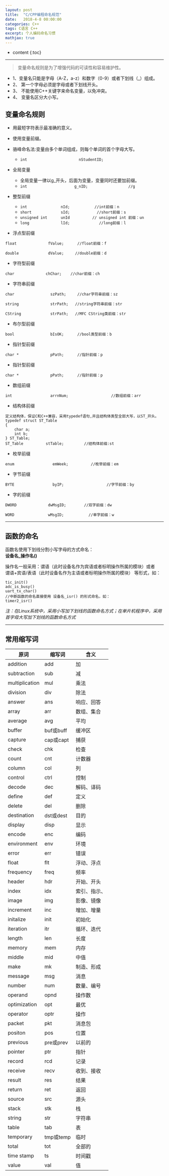 ```yaml
---
layout: post
title:  "C/CPP编程命名规范"
date:   2018-4-8 00:00:00
categories: C++
tags: C语言 C++
excerpt: 个人编码命名习惯
mathjax: true
---
```

* content
{:toc}
---

> 变量命名规则是为了增强代码的可读性和容易维护性。

- 1、变量名只能是字母（A-Z，a-z）和数字（0-9）或者下划线（_）组成。<br/>
- 2、 第一个字母必须是字母或者下划线开头。<br/>
- 3、 不能使用C++关键字来命名变量，以免冲突。<br/>
- 4、 变量名区分大小写。<br/>


## 变量命名规则

- 用最短字符表示最准确的意义。<br/>
- 使用变量前缀。<br/>

- 骆峰命名法:变量由多个单词组成，则每个单词的首个字母大写。<br/>
    - `int                       nStudentID;`

- 全局变量
    - 全局变量一律以g_开头，后面为变量，变量同时还要加前缀。
    - `int                     g_nID;                  //g`


-  整型前缀
    - `int               nId;           //int前缀：n`
    - `short             sId;            //short前缀：s`
    - `unsigned int      unId          // unsigned int 前缀：un`
    - `long              lId;             //long前缀：l`




- 浮点型前缀

```
float              fValue;      //float前缀：f

double             dValue;     //double前缀：d
```


- 字符型前缀

```
char              chChar;    //char前缀：ch
```


- 字符串前缀

```
char                szPath;     //char字符串前缀：sz

string              strPath;   //string字符串前缀：str

CString             strPath;   //MFC CString类前缀：str
```


- 布尔型前缀

```
bool                bIsOK;      //bool类型前缀：b
```


- 指针型前缀

```
char *              pPath;      //指针前缀：p
```

- 指针型前缀

```
char *              pPath;      //指针前缀：p
```

- 数组前缀

```
int                 arrnNum;                   //数组前缀：arr
```

- 结构体前缀

```
定义结构体，保证C和C++兼容，采用typedef语句,并且结构体类型全部大写，以ST_开头。
typedef struct ST_Table
{
    char a;
    int b;
} ST_Table;        
ST_Table          stTable;         //结构体前缀:st
```

- 枚举前缀

```
enum                 emWeek;          //枚举前缀：em
```

- 字节前缀

```
BYTE                 byIP;                   //字节前缀：by
```

- 字的前缀

```
DWORD              dwMsgID;        //双字前缀：dw

WORD               wMsgID;           //单字前缀：w
```


---

## 函数的命名

函数名使用下划线分割小写字母的方式命名：<br/>
**设备名_操作名()**<br/>

操作名一般采用：谓语（此时设备名作为宾语或者标明操作所属的模块）或者<br/>
谓语+宾语/表语（此时设备名作为主语或者标明操作所属的模块） 等形式，如：<br/>
```
tic_init()
adc_is_busy()
uart_tx_char()
//中断函数的命名直接使用 设备名_isr() 的形式命名，如：
timer2_isr()
```
*注：在Linux系统中，采用小写加下划线的函数命名方式；在单片机程序中，采用首字母大写加下划线的函数命名方式*


---

## 常用缩写词

|原词	         |缩写词	       |含义             |
|----------------|-----------------|-----------------|
|addition        |add              |加               |
|subtraction     |sub              |减               |
|multiplication  |mul              |乘法             |
|division        |div              |除法             |
|answer          |ans              |响应、回答       |
|array           |arr              |数组、集合       |
|average         |avg              |平均             |
|buffer          |buf或buff        |缓冲区           |
|capture         |cap或capt        |捕获             |
|check           |chk              |检查             |
|count           |cnt              |计数器           |
|column          |col              |列               |
|control         |ctrl             |控制             |
|decode          |dec              |解码、译码       |
|define          |def              |定义             |
|delete          |del              |删除             |
|destination     |dst或dest        |目的             |
|display         |disp             |显示             |
|encode          |enc              |编码             |
|environment     |env              |环境             |
|error           |err              |错误             |
|float           |flt              |浮动、浮点       |
|frequency       |freq             |频率             |
|header          |hdr              |开始、开头       |
|index           |idx              |索引、指示、     |
|image           |img              |影像、镜像       |
|increment       |inc              |增加、增量       |
|initalize       |init             |初始化           |
|iteration       |itr              |循环、迭代       |
|length          |len              |长度             |
|memory          |mem              |内存             |
|middle          |mid              |中值             |
|make            |mk               |制造、形成       |
|message         |msg              |消息             |
|number          |num              |数量、编号       |
|operand         |opnd             |操作数           |  
|optimization    |opt              |最优             |
|operator        |optr             |操作             |
|packet          |pkt              |消息包           |
|positon         |pos              |位置             |  
|previous        |pre或prev        |以前的           |
|pointer         |ptr              |指针             |
|record          |rcd              |记录             |
|receive         |recv             |收到、接收       |  
|result          |res              |结果             |
|return          |ret              |返回             |
|source          |src              |源头             |
|stack           |stk              |栈               |   
|string          |str              |字符串           |
|table           |tab              |表               |
|temporary       |tmp或temp        |临时             |
|total           |tot              |全部的           | 
|time stamp      |ts               |时间戳           |
|value           |val              |值               |
